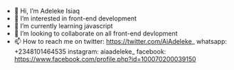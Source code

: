 - 👋 Hi, I’m Adeleke Isiaq
- 👀 I’m interested in front-end development 
- 🌱 I’m currently learning  javascript 
- 💞️ I’m looking to collaborate on all front-end devlopment 
- 📫 How to reach me on twitter: https://twitter.com/AiAdeleke_
                         whatsapp: +2348101464535
                         instagram: aiaadeleke_
                         facebook: https://www.facebook.com/profile.php?id=100070200039150


<!---
Ai-Adeleke/Ai-Adeleke is a ✨ special ✨ repository because its `README.md` (this file) appears on your GitHub profile.
You can click the Preview link to take a look at your changes.
--->
